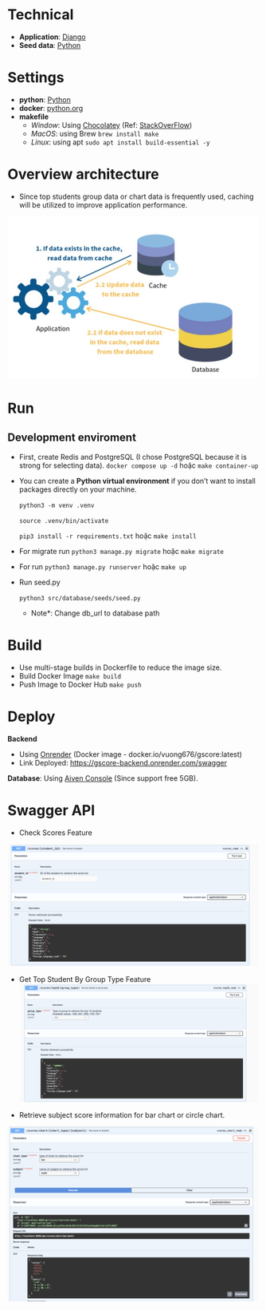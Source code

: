 # Technical

- **Application**: [Django](https://www.djangoproject.com/)
- **Seed data**: [Python](https://www.python.org/)

# Settings

- **python**: [Python](https://www.python.org/)
- **docker**: [python.org](https://www.docker.com/products/docker-desktop/)
- **makefile**
  - _Window_: Using [Chocolatey](https://chocolatey.org/install) (Ref: [StackOverFlow](https://stackoverflow.com/questions/32127524/how-to-install-and-use-make-in-windows))
  - _MacOS_: using Brew `brew install make`
  - _Linux_: using apt `sudo apt install build-essential -y`

# Overview architecture

- Since top students group data or chart data is frequently used, caching will be utilized to improve application performance.

![Your Code Work](./screenshots/overview_architecture.jpg)

# Run

## Development enviroment

- First, create Redis and PostgreSQL (I chose PostgreSQL because it is strong for selecting data).
  `docker compose up -d` hoặc `make container-up`
- You can create a **Python virtual environment** if you don’t want to
  install packages directly on your machine.

  `python3 -m venv .venv`

  `source .venv/bin/activate`

  `pip3 install -r requirements.txt` hoặc `make install`

- For migrate run `python3 manage.py migrate` hoặc `make migrate`

- For run `python3 manage.py runserver` hoặc `make up`

- Run seed.py

  `python3 src/database/seeds/seed.py`

  - Note\*: Change db_url to database path

# Build

- Use multi-stage builds in Dockerfile to reduce the image size.
- Build Docker Image
  `make build`
- Push Image to Docker Hub
  `make push`

# Deploy

**Backend**

- Using [Onrender](https://render.com/) (Docker image - docker.io/vuong676/gscore:latest)
- Link Deployed: https://gscore-backend.onrender.com/swagger

**Database**: Using [Aiven Console](https://console.aiven.io/) (Since support free 5GB).

# Swagger API

- Check Scores Feature

![Your Code Work](./screenshots/getScoreByStudentID.jpg)

- Get Top Student By Group Type Feature
  ![Your Code Work](./screenshots/getTop10Api.jpg)

- Retrieve subject score information for bar chart or circle chart.

![Your Code Work](./screenshots/getChartApi.jpg)
